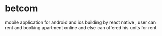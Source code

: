 # betcom
mobile application for android and ios building by react native , user can rent and booking apartment online and else can  offered his units for rent
